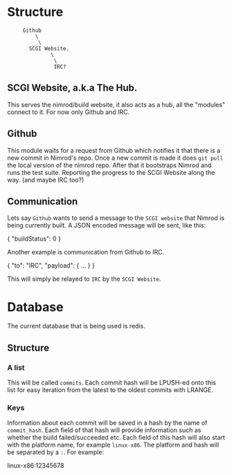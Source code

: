 # Structure
                    
         Github
             \
              \
           SCGI Website.
                  \
                   \
                   IRC?

## SCGI Website, a.k.a The Hub.

This serves the nimrod/build website, it also acts as a hub, all the "modules" connect to it. For now only Github and IRC.

## Github

This module waits for a request from Github which notifies it that there is a new commit in Nimrod's repo. Once a new commit is made it does ``git pull`` the local
version of the nimrod repo. After that it bootstraps Nimrod and runs the test suite. Reporting the progress to the SCGI Website along the way. (and maybe IRC too?)

## Communication

Lets say ``Github`` wants to send a message to the ``SCGI website`` that Nimrod is being currently built. A JSON encoded message will be sent, like this:

  { "buildStatus": 0 }

Another example is communication from Github to IRC.

  { "to": "IRC", "payload": { ... } }

This will simply be relayed to ``IRC`` by the ``SCGI Website``.

# Database

The current database that is being used is redis.

## Structure

### A list

This will be called ``commits``. Each commit hash will be LPUSH-ed onto this list for easy iteration from the latest to the oldest commits with LRANGE.

### Keys

Information about each commit will be saved in a hash by the name of ``commit_hash``.
Each field of that hash will provide information such as whether the build failed/succeeded etc.
Each field of this hash will also start with the platform name, for example ``linux-x86``. The platform and hash will be separated by a ``:``.
For example:

  linux-x86:12345678




